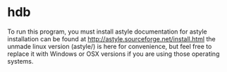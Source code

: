 hdb
===
To run this program, you must install astyle
documentation for astyle installation can be found at http://astyle.sourceforge.net/install.html
the unmade linux version (astyle/) is here for convenience, but feel free to replace it with
Windows or OSX versions if you are using those operating systems.
